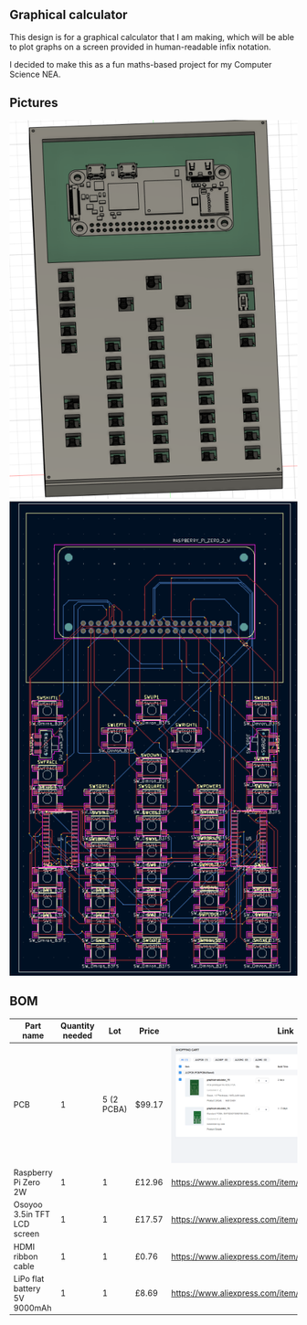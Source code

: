 ## Graphical calculator ##

This design is for a graphical calculator that I am making, which will be able to plot graphs on a screen provided in human-readable infix notation.

I decided to make this as a fun maths-based project for my Computer Science NEA.

## Pictures ##

![3D model](https://github.com/LayanJethwa/graphical-calculator/blob/main/images/30-07.png)
![PCB](https://github.com/LayanJethwa/graphical-calculator/blob/main/images/27-07-2.png)

## BOM ##

|Part name|Quantity needed|Lot|Price|Link|
|-|-|-|-|-|
|PCB|1|5 (2 PCBA)|$99.17|![PCB price](https://github.com/LayanJethwa/graphical-calculator/blob/main/images/jlcpcb.png)|
|Raspberry Pi Zero 2W|1|1|£12.96|https://www.aliexpress.com/item/1005008147614202.html|
|Osoyoo 3.5in TFT LCD screen|1|1|£17.57|https://www.aliexpress.com/item/1005006611580965.html|
|HDMI ribbon cable|1|1|£0.76|https://www.aliexpress.com/item/1005006437300837.html|
|LiPo flat battery 5V 9000mAh|1|1|£8.69|https://www.aliexpress.com/item/1005005621203243.html|